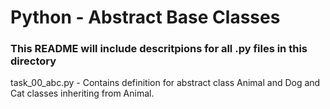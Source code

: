 # Python - Abstract Base Classes
### This README will include descritpions for all .py files in this directory

task_00_abc.py - Contains definition for abstract class Animal and Dog and Cat classes inheriting from Animal.
